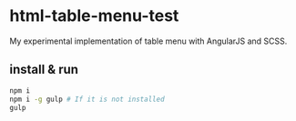 # html-table-menu-test
My experimental implementation of table menu with AngularJS and SCSS.

## install & run
```sh
npm i
npm i -g gulp # If it is not installed
gulp
```
